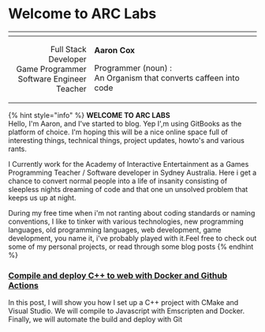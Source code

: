 # Welcome to ARC Labs

<table>
  <thead>
    <tr>
      <th style="text-align:right"></th>
      <th style="text-align:left"></th>
    </tr>
  </thead>
  <tbody>
    <tr>
      <td style="text-align:right">Full Stack Developer
        <br />Game Programmer
        <br />Software Engineer
        <br />Teacher</td>
      <td style="text-align:left">
        <p><b>Aaron Cox</b>
        </p>
        <p>Programmer (noun) :
          <br />An Organism that converts caffeen into code</p>
        <p></p>
      </td>
    </tr>
  </tbody>
</table>

{% hint style="info" %}
**WELCOME TO ARC LABS**  
Hello, I'm Aaron, and I've started to blog. Yep I',m using GitBooks as the platform of choice. I'm hoping this will be a nice online space full of interesting things, technical things, project updates, howto's and various rants.

I Currently work for the Academy of Interactive Entertainment as a Games Programming Teacher / Software developer in Sydney Australia. Here i get a chance to convert normal people into a life of insanity consisting of sleepless nights dreaming of code and that one un unsolved problem that keeps us up at night.

During my free time when i'm not ranting about coding standards or naming conventions, I like to tinker with various technologies, new programming languages, old programming languages, web development, game development, you name it, i've probably played with it.Feel free to check out some of my personal projects, or read through some blog posts
{% endhint %}

### [Compile and deploy C++ to web with Docker and Github Actions](posts/blog-post-1.md)

In this post, I will show you how I set up a C++ project with CMake and Visual Studio. We will compile to Javascript with Emscripten and Docker. Finally, we will automate the build and deploy with Git



